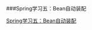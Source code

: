 ###Spring学习五：Bean自动装配

[Spring学习五：Bean自动装配](http://blog.csdn.net/qq1332479771/article/details/71254364)